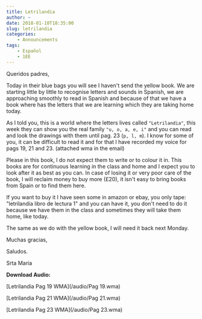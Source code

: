 ```yaml
---
title: Letrilandia
author: ~
date: 2018-01-10T18:35:00
slug: letrilandia
categories:
    - Announcements
tags:
    - Español
    - 1EE
---
```


Queridos padres,

Today in their blue bags you will see I haven't send the yellow book. We are starting little by little to recognise letters and sounds in Spanish, we are approaching smoothly to read in Spanish and because of that we have a book where has the letters that we are learning which they are taking home today. 

As I told you, this is a world where the letters lives called `"Letrilandia"`, this week they can show you the real family `"u, o, a, e, i"` and you can read and look the drawings with them until pag. 23 (`p, l, m`). I know for some of you, it can be difficult to read it and for that I have recorded my voice for pags 19, 21 and 23. (attached wma in the email) 

Please in this book, I do not expect them to write or to colour it in. This books are for continuous learning in the class and home and I expect you to look after it as best as you can. In case of losing it or very poor care of the book, I will reclaim money to buy more (£20), it isn't easy to bring books from Spain or to find them here. 

If you want to buy it I have seen some in amazon or ebay, you only tape: "letrilandia libro de lectura 1" and you can have it, you don't need to do it because we have them in the class and sometimes they will take them home, like today.

The same as we do with the yellow book, I will need it back next Monday. 

Muchas gracias,

Saludos.

Srta Maria



**Download Audio:**

[Letrilandia Pag 19 WMA](/audio/Pag 19.wma)

[Letrilandia Pag 21 WMA](/audio/Pag 21.wma)

[Letrilandia Pag 23 WMA](/audio/Pag 23.wma)
